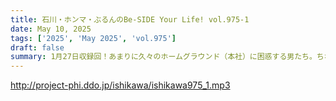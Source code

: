 ```yaml
---
title: 石川・ホンマ・ぶるんのBe-SIDE Your Life! vol.975-1
date: May 10, 2025
tags: ['2025', 'May 2025', 'vol.975']
draft: false
summary: 1月27日収録回！あまりに久々のホームグラウンド（本社）に困惑する男たち。ちなみに両隣の入居者、最近顔ぶれが変わったのですよ...あまりのゲラ笑いに、先方も困惑していることでしょう（罠）
---
```


http://project-phi.ddo.jp/ishikawa/ishikawa975_1.mp3